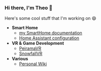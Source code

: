 ### Hi there, I'm Theo 👋

Here's some cool stuff that I'm working on 😄

- **Smart Home**
  - [my SmartHome documentation](https://aerobless.github.io/SmartHome)
  - [Home Assistant configuration](https://github.com/aerobless/home-assistant-configuration)
- **VR & Game Development**
  - [PeiramaVR](https://github.com/aerobless/PeiramaVR)
  - [SnowfallVR](https://github.com/aerobless/SnowfallVR)
- **Various**
  - [Personal Wiki](https://wiki.w1nter.com)

<!--
**aerobless/aerobless** is a ✨ _special_ ✨ repository because its `README.md` (this file) appears on your GitHub profile.

Here are some ideas to get you started:

- 🔭 I’m currently working on ...
- 🌱 I’m currently learning ...
- 👯 I’m looking to collaborate on ...
- 🤔 I’m looking for help with ...
- 💬 Ask me about ...
- 📫 How to reach me: ...
- 😄 Pronouns: ...
- ⚡ Fun fact: ...
-->
